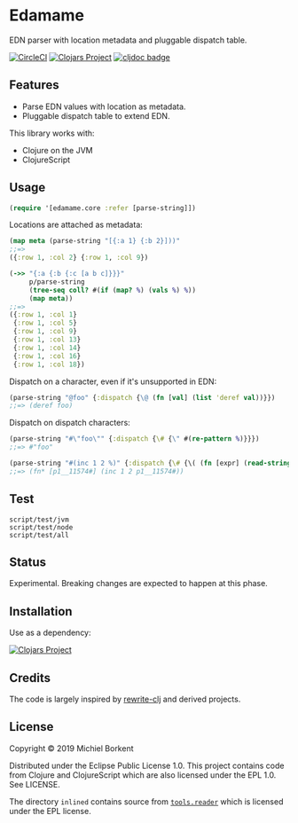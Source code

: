 # Edamame

EDN parser with location metadata and pluggable dispatch table.

[![CircleCI](https://circleci.com/gh/borkdude/edamame/tree/master.svg?style=shield)](https://circleci.com/gh/borkdude/edamame/tree/master)
[![Clojars Project](https://img.shields.io/clojars/v/borkdude/edamame.svg)](https://clojars.org/borkdude/edamame)
[![cljdoc badge](https://cljdoc.org/badge/borkdude/edamame)](https://cljdoc.org/d/borkdude/edamame/CURRENT)

## Features

- Parse EDN values with location as metadata.
- Pluggable dispatch table to extend EDN.

This library works with:

- Clojure on the JVM
- ClojureScript

## Usage

``` clojure
(require '[edamame.core :refer [parse-string]])
```

Locations are attached as metadata:

``` clojure
(map meta (parse-string "[{:a 1} {:b 2}]))"
;;=>
({:row 1, :col 2} {:row 1, :col 9})

(->> "{:a {:b {:c [a b c]}}}"
     p/parse-string
     (tree-seq coll? #(if (map? %) (vals %) %))
     (map meta))
;;=>
({:row 1, :col 1}
 {:row 1, :col 5}
 {:row 1, :col 9}
 {:row 1, :col 13}
 {:row 1, :col 14}
 {:row 1, :col 16}
 {:row 1, :col 18})
```

Dispatch on a character, even if it's unsupported in EDN:

``` clojure
(parse-string "@foo" {:dispatch {\@ (fn [val] (list 'deref val))}})
;;=> (deref foo)
```

Dispatch on dispatch characters:

``` clojure
(parse-string "#\"foo\"" {:dispatch {\# {\" #(re-pattern %)}}})
;;=> #"foo"

(parse-string "#(inc 1 2 %)" {:dispatch {\# {\( (fn [expr] (read-string (str "#" expr)))}}})
;;=> (fn* [p1__11574#] (inc 1 2 p1__11574#))
```

## Test

    script/test/jvm
    script/test/node
    script/test/all

## Status

Experimental. Breaking changes are expected to happen at this phase.

## Installation

Use as a dependency:

[![Clojars Project](https://img.shields.io/clojars/v/borkdude/edamame.svg)](https://clojars.org/borkdude/edamame)

## Credits

The code is largely inspired by
[rewrite-clj](https://github.com/xsc/rewrite-clj) and derived projects.

## License

Copyright © 2019 Michiel Borkent

Distributed under the Eclipse Public License 1.0. This project contains code
from Clojure and ClojureScript which are also licensed under the EPL 1.0. See
LICENSE.

The directory `inlined` contains source from [`tools.reader`](https://github.com/clojure/tools.reader) which is licensed under the EPL license.
